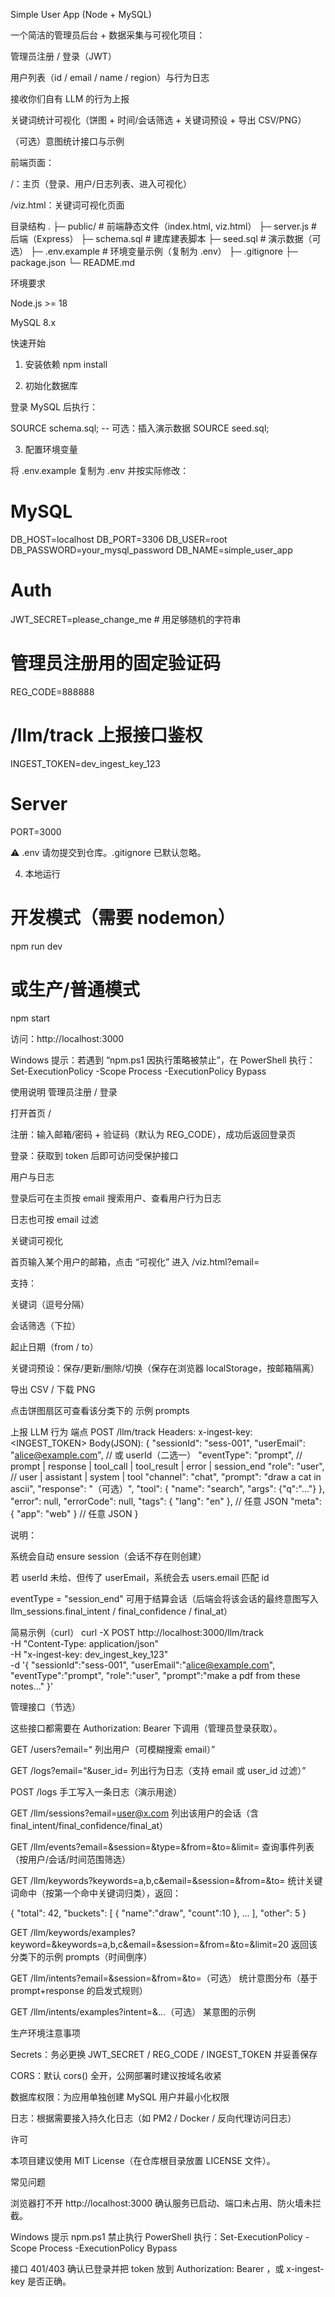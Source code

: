 Simple User App (Node + MySQL)

一个简洁的管理员后台 + 数据采集与可视化项目：

管理员注册 / 登录（JWT）

用户列表（id / email / name / region）与行为日志

接收你们自有 LLM 的行为上报

关键词统计可视化（饼图 + 时间/会话筛选 + 关键词预设 + 导出 CSV/PNG）

（可选）意图统计接口与示例

前端页面：

/：主页（登录、用户/日志列表、进入可视化）

/viz.html：关键词可视化页面

目录结构
.
├─ public/                 # 前端静态文件（index.html, viz.html）
├─ server.js               # 后端（Express）
├─ schema.sql              # 建库建表脚本
├─ seed.sql                # 演示数据（可选）
├─ .env.example            # 环境变量示例（复制为 .env）
├─ .gitignore
├─ package.json
└─ README.md

环境要求

Node.js >= 18

MySQL 8.x

快速开始
1) 安装依赖
npm install

2) 初始化数据库

登录 MySQL 后执行：

SOURCE schema.sql;
-- 可选：插入演示数据
SOURCE seed.sql;

3) 配置环境变量

将 .env.example 复制为 .env 并按实际修改：

# MySQL
DB_HOST=localhost
DB_PORT=3306
DB_USER=root
DB_PASSWORD=your_mysql_password
DB_NAME=simple_user_app

# Auth
JWT_SECRET=please_change_me    # 用足够随机的字符串

# 管理员注册用的固定验证码
REG_CODE=888888

# /llm/track 上报接口鉴权
INGEST_TOKEN=dev_ingest_key_123

# Server
PORT=3000


⚠️ .env 请勿提交到仓库。.gitignore 已默认忽略。

4) 本地运行
# 开发模式（需要 nodemon）
npm run dev

# 或生产/普通模式
npm start


访问：http://localhost:3000

Windows 提示：若遇到 “npm.ps1 因执行策略被禁止”，在 PowerShell 执行：
Set-ExecutionPolicy -Scope Process -ExecutionPolicy Bypass

使用说明
管理员注册 / 登录

打开首页 /

注册：输入邮箱/密码 + 验证码（默认为 REG_CODE），成功后返回登录页

登录：获取到 token 后即可访问受保护接口

用户与日志

登录后可在主页按 email 搜索用户、查看用户行为日志

日志也可按 email 过滤

关键词可视化

首页输入某个用户的邮箱，点击 “可视化” 进入 /viz.html?email=<user>

支持：

关键词（逗号分隔）

会话筛选（下拉）

起止日期（from / to）

关键词预设：保存/更新/删除/切换（保存在浏览器 localStorage，按邮箱隔离）

导出 CSV / 下载 PNG

点击饼图扇区可查看该分类下的 示例 prompts

上报 LLM 行为
端点
POST /llm/track
Headers: x-ingest-key: <INGEST_TOKEN>
Body(JSON):
{
  "sessionId": "sess-001",
  "userEmail": "alice@example.com",   // 或 userId（二选一）
  "eventType": "prompt",              // prompt | response | tool_call | tool_result | error | session_end
  "role": "user",                     // user | assistant | system | tool
  "channel": "chat",
  "prompt": "draw a cat in ascii",
  "response": "（可选）",
  "tool": { "name": "search", "args": {"q":"..."} },
  "error": null,
  "errorCode": null,
  "tags": { "lang": "en" },          // 任意 JSON
  "meta": { "app": "web" }           // 任意 JSON
}


说明：

系统会自动 ensure session（会话不存在则创建）

若 userId 未给、但传了 userEmail，系统会去 users.email 匹配 id

eventType = "session_end" 可用于结算会话（后端会将该会话的最终意图写入 llm_sessions.final_intent / final_confidence / final_at）

简易示例（curl）
curl -X POST http://localhost:3000/llm/track \
  -H "Content-Type: application/json" \
  -H "x-ingest-key: dev_ingest_key_123" \
  -d '{
    "sessionId":"sess-001",
    "userEmail":"alice@example.com",
    "eventType":"prompt",
    "role":"user",
    "prompt":"make a pdf from these notes..."
  }'

管理接口（节选）

这些接口都需要在 Authorization: Bearer <token> 下调用（管理员登录获取）。

GET /users?email=<q>
列出用户（可模糊搜索 email）

GET /logs?email=<q>&user_id=<id>
列出行为日志（支持 email 或 user_id 过滤）

POST /logs
手工写入一条日志（演示用途）

GET /llm/sessions?email=<user@x.com>
列出该用户的会话（含 final_intent/final_confidence/final_at）

GET /llm/events?email=&session=&type=&from=&to=&limit=
查询事件列表（按用户/会话/时间范围筛选）

GET /llm/keywords?keywords=a,b,c&email=&session=&from=&to=
统计关键词命中（按第一个命中关键词归类），返回：

{ "total": 42, "buckets": [ { "name":"draw", "count":10 }, ... ], "other": 5 }


GET /llm/keywords/examples?keyword=<k>&keywords=a,b,c&email=&session=&from=&to=&limit=20
返回该分类下的示例 prompts（时间倒序）

GET /llm/intents?email=&session=&from=&to=（可选）
统计意图分布（基于 prompt+response 的启发式规则）

GET /llm/intents/examples?intent=<name>&...（可选）
某意图的示例

生产环境注意事项

Secrets：务必更换 JWT_SECRET / REG_CODE / INGEST_TOKEN 并妥善保存

CORS：默认 cors() 全开，公网部署时建议按域名收紧

数据库权限：为应用单独创建 MySQL 用户并最小化权限

日志：根据需要接入持久化日志（如 PM2 / Docker / 反向代理访问日志）

许可

本项目建议使用 MIT License（在仓库根目录放置 LICENSE 文件）。

常见问题

浏览器打不开 http://localhost:3000
确认服务已启动、端口未占用、防火墙未拦截。

Windows 提示 npm.ps1 禁止执行
PowerShell 执行：Set-ExecutionPolicy -Scope Process -ExecutionPolicy Bypass

接口 401/403
确认已登录并把 token 放到 Authorization: Bearer <token>，或 x-ingest-key 是否正确。
